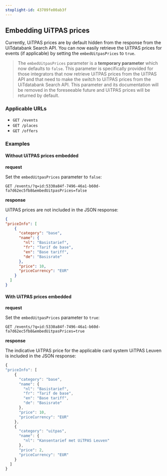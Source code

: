 ```yaml
---
stoplight-id: 43709fe00ab3f
---
```


## Embedding UiTPAS prices

Currently, UiTPAS prices are by default hidden from the response from the UiTdatabank Search API. You can now easily retrieve the UiTPAS prices for events (if applicable) by setting the `embedUitpasPrices` to `true`.

<!-- theme: warning -->

> The `embedUitpasPrices` parameter is a **temporary parameter** which now defaults to `false`. This parameter is specifically provided for those integrators that now retrieve UiTPAS prices from the UiTPAS API and that need to make the switch to UiTPAS prices from the UiTdatabank Search API. This parameter and its documentation will be removed in the foreseeable future and UiTPAS prices will be returned by default.

### Applicable URLs

* `GET /events`
* `GET /places`
* `GET /offers`

### Examples

#### Without UiTPAS prices embedded

**request**

Set the `embedUitpasPrices` parameter to `false`:

```
GET /events/?q=id:5330a84f-7496-46a1-b60d-fa7d62ec5fb8&embedUitpasPrices=false
```

**response**

UiTPAS prices are not included in the JSON response:

```json
{
"priceInfo": [
    {
      "category": "base",
      "name": {
        "nl": "Basistarief",
        "fr": "Tarif de base",
        "en": "Base tariff",
        "de": "Basisrate"
      },
      "price": 10,
      "priceCurrency": "EUR"
    }
  ]
}
```

#### With UiTPAS prices embedded

**request**

Set the `embedUitpasPrices` parameter to `true`:

```
GET /events/?q=id:5330a84f-7496-46a1-b60d-fa7d62ec5fb8&embedUitpasPrices=true
```

**response**

The indicative UiTPAS price for the applicable card system UiTPAS Leuven is included in the JSON response:

```js
{
"priceInfo": [
    {
      "category": "base",
      "name": {
        "nl": "Basistarief",
        "fr": "Tarif de base",
        "en": "Base tariff",
        "de": "Basisrate"
      },
      "price": 10,
      "priceCurrency": "EUR"
    },
    {
      "category": "uitpas",
      "name": {
        "nl": "Kansentarief met UiTPAS Leuven"
      },
      "price": 2,
      "priceCurrency": "EUR"
    }
  ]
}
```
